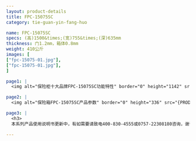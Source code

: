 ```yaml
---
layout: product-details
title: FPC-15075SC
category: tie-guan-yin-fang-huo

name: FPC-15075SC
specs: (高)1500&times;(宽)755&times;(深)635mm
thickness: 门1.2mm，箱体0.8mm
weight: 410公斤
images: [
["fpc-15075-01.jpg"],
["fpc-15075-01.jpg"],
]

page1: |
  <img alt="保险柜十大品牌FPC-15075SC功能特性" border="0" height="1142" src="{PRODUCT_IMAGES}fpc-gn.jpg" width="538" />

page2: |
  <img alt="保险箱FPC-15075SC产品参数" border="0" height="336" src="{PRODUCT_IMAGES}fpc-cpcs.jpg" width="538" />

page3: |
  <h3>
  本系列产品使用说明书更新中，有如需要请致电400-830-4555或0757-22308180咨询，谢谢！</h3>

---
```

